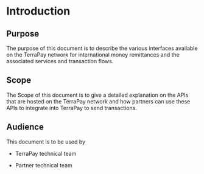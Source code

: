 # Introduction    
## Purpose           

 The purpose of this document is to describe the various interfaces available on the TerraPay network for international money remittances and the associated services and transaction flows.


## Scope
The Scope  of this document is to give a detailed explanation on the APIs that are hosted on the TerraPay network and how partners can use these APIs to integrate into TerraPay to send transactions.


## Audience

<p>This document is to be used by </p>

  * TerraPay technical team 

  * Partner technical team